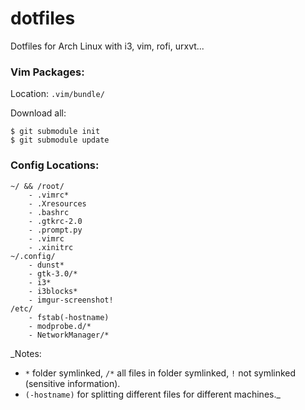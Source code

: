 dotfiles
========

Dotfiles for Arch Linux with i3, vim, rofi, urxvt...


### Vim Packages:

Location: `.vim/bundle/`

Download all:
```
$ git submodule init
$ git submodule update
```

### Config Locations:

```
~/ && /root/
    - .vimrc*
    - .Xresources
    - .bashrc
    - .gtkrc-2.0
    - .prompt.py
    - .vimrc
    - .xinitrc
~/.config/
    - dunst*
    - gtk-3.0/*
    - i3*
    - i3blocks*
    - imgur-screenshot!
/etc/
    - fstab(-hostname)
    - modprobe.d/*
    - NetworkManager/*
```
_Notes:
- `*` folder symlinked, `/*` all files in folder symlinked, `!` not symlinked (sensitive information).
- `(-hostname)` for splitting different files for different machines._
